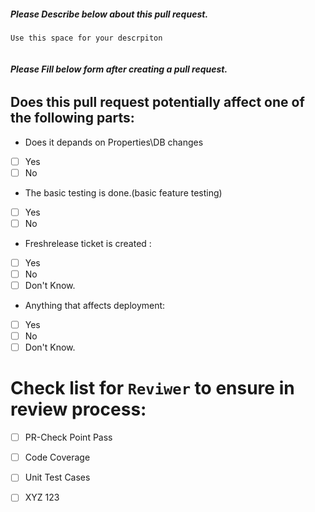 
##### ***Please Describe below about this pull request.***
```
Use this space for your descrpiton


```
###### ***Please Fill below form after creating a pull request.***
## Does this pull request potentially affect one of the following parts:

  - Does it depands on Properties\DB changes
  - [ ] Yes
  - [ ] No
  - The basic testing is done.(basic feature testing)
  - [ ] Yes
  - [ ] No
  - Freshrelease ticket is created : 
  - [ ] Yes
  - [ ] No
  - [ ] Don't Know.
  - Anything that affects deployment: 
  - [ ] Yes
  - [ ] No
  - [ ] Don't Know.

# Check list for `Reviwer` to ensure in review process:
- [ ] PR-Check Point Pass
- [ ] Code Coverage
- [ ] Unit Test Cases
- [ ] XYZ 123

